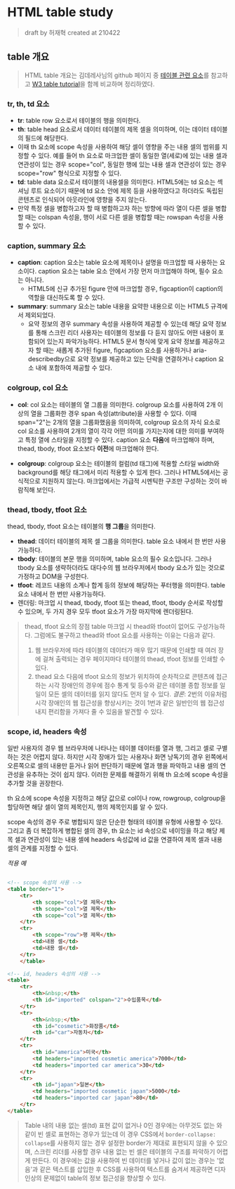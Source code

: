 # HTML table study

> draft by 허재혁
> created at 210422

## table 개요

> HTML table 개요는 김데레사님의 github 페이지 중 [테이블 관련 요소](https://seulbinim.github.io/WSA/table.html#caption-%EC%9A%94%EC%86%8C)를 참고하고 [W3 table tutorial](https://www.w3.org/WAI/tutorials/tables/)을 함께 비교하며 정리하였다.

### tr, th, td 요소

- **tr**: table row 요소로서 테이블의 행을 의미한다.
- **th**: table head 요소로서 데이터 테이블의 제목 셀을 의미하며, 이는 데이터 테이블의 필드에 해당한다.
- 이때 th 요소에 scope 속성을 사용하여 해당 셀이 영향을 주는 내용 셀의 범위를 지정할 수 있다. 예를 들어 th 요소로 마크업한 셀이 동일한 열(세로)에 있는 내용 셀과 연관성이 있는 경우 scope="col", 동일한 행에 있는 내용 셀과 연관성이 있는 경우 scope="row" 형식으로 지정할 수 있다.
- **td**: table data 요소로서 테이블의 내용셀을 의미한다. HTML5에는 td 요소는 섹셔닝 루트 요소이기 때문에 td 요소 안에 제목 등을 사용하였다고 하더라도 독립된 콘텐츠로 인식되어 아웃라인에 영향을 주지 않는다.
- 만약 특정 셀을 병합하고자 할 때 병합하고자 하는 방향에 따라 열이 다른 셀을 병합할 때는 colspan 속성을, 행이 서로 다른 셀을 병합할 때는 rowspan 속성을 사용할 수 있다.

### caption, summary 요소

- **caption**: caption 요소는 table 요소에 제목이나 설명을 마크업할 때 사용하는 요소이다. caption 요소는 table 요소 안에서 가장 먼저 마크업해야 하며, 필수 요소는 아니다.
  - HTML5에 신규 추가된 figure 안에 마크업할 경우, figcaption이 caption의 역할을 대신하도록 할 수 있다.
- **summary**: summary 요소는 table 내용을 요약한 내용으로 이는 HTML5 규격에서 제외되었다.
  - 요약 정보의 경우 summary 속성을 사용하여 제공할 수 있는데 해당 요약 정보를 통해 스크린 리더 사용자는 테이블의 정보를 다 듣지 않아도 어떤 내용이 포함되어 있는지 파악가능하다. HTML5 문서 형식에 맞게 요약 정보를 제공하고자 할 때는 새롭게 추가된 figure, figcaption 요소를 사용하거나 aria-describedby으로 요약 정보를 제공하고 있는 단락을 연결하거나 caption 요소 내에 포함하여 제공할 수 있다.

### colgroup, col 요소

- **col**: col 요소는 테이블의 열 그룹을 의미한다. colgroup 요소를 사용하여 2개 이상의 열을 그룹화한 경우 span 속성(attribute)을 사용할 수 있다. 이때 span="2"는 2개의 열을 그룹화했음을 의미하여, colgroup 요소의 자식 요소로 col 요소를 사용하여 2개의 열이 각각 어떤 의미를 가지는지에 대한 의미를 부여하고 특정 열에 스타일을 지정할 수 있다. caption 요소 **다음**에 마크업해야 하며, thead, tbody, tfoot 요소보다 **이전**에 마크업해야 한다.

- **colgroup**: colgroup 요소는 테이블의 컬럼(td 태그)에 적용할 스타일 width와 background를 해당 태그에서 미리 적용할 수 있게 한다. 그러나 HTML5에서는 공식적으로 지원하지 않는다. 마크업에서는 가급적 시멘틱한 구조만 구성하는 것이 바람직해 보인다.

### thead, tbody, tfoot 요소

thead, tbody, tfoot 요소는 테이블의 **행 그룹**을 의미한다.

- **thead**: 데이터 테이블의 제목 셀 그룹을 의미한다. table 요소 내에서 한 번만 사용가능하다.
- **tbody**: 테이블의 본문 행을 의미하며, table 요소의 필수 요소입니다. 그러나 tbody 요소를 생략하더라도 대다수의 웹 브라우저에서 tbody 요소가 있는 것으로 가정하고 DOM을 구성한다.
- **tfoot**: 레코드 내용의 소계나 합계 등의 정보에 해당하는 푸터행을 의미한다. table 요소 내에서 한 번만 사용가능하다.
- 렌더링: 마크업 시 thead, tbody, tfoot 또는 thead, tfoot, tbody 순서로 작성할 수 있으며, 두 가지 경우 모두 tfoot 요소가 가장 마지막에 렌더링된다.

> thead, tfoot 요소의 장점
> table 마크업 시 thead와 tfoot이 없어도 구성가능하다. 그럼에도 불구하고 thead와 tfoot 요소를 사용하는 이유는 다음과 같다.
>
> 1. 웹 브라우저에 따라 테이블의 데이터가 매우 많기 때문에 인쇄할 때 여러 장에 걸쳐 출력되는 경우 페이지마다 테이블의 thead, tfoot 정보를 인쇄할 수 있다.
> 1. thead 요소 다음에 tfoot 요소의 정보가 위치하여 순차적으로 콘텐츠에 접근하는 시각 장애인의 경우에 점수 통계 및 등수와 같은 테이블 종합 정보를 일일이 모든 셀의 데이터를 읽지 않다도 먼저 알 수 있다.
>    _결론_: 2번의 이유처럼 시각 장애인의 웹 접근성을 향상시키는 것이 1번과 같은 일반인의 웹 접근성 내지 편리함을 가져다 줄 수 있음을 발견할 수 있다.

### scope, id, headers 속성

일반 사용자의 경우 웹 브라우저에 나타나는 테이블 데이터를 열과 행, 그리고 셀로 구별하는 것은 어렵지 않다. 하지만 시각 장애가 있는 사용자나 화면 낭독기의 경우 왼쪽에서 오른쪽으로 셀의 내용만 듣거나 읽어 판단하기 때문에 열과 행을 파악하고 내용 셀의 연관성을 유추하는 것이 쉽지 않다. 이러한 문제를 해결하기 위해 th 요소에 scope 속성을 추가할 것을 권장한다.

th 요소에 scope 속성을 지정하고 해당 값으로 col이나 row, rowgroup, colgroup을 할당하면 해당 셀이 열의 제목인지, 행의 제목인지를 알 수 있다.

scope 속성의 경우 주로 병합되지 않은 단순한 형태의 테이블 유형에 사용할 수 있다. 그리고 좀 더 복잡하게 병합된 셀의 경우, th 요소는 id 속성으로 네이밍을 하고 해당 제목 셀과 연관성이 있는 내용 셀에 headers 속성값에 id 값을 연결하여 제목 셀과 내용 셀의 관계를 지정할 수 있다.

_적용 예_

```html

<!-- scope 속성의 사용 -->
<table border="1">
    <tr>
        <th scope="col">열 제목</th>
        <th scope="col">열 제목</th>
        <th scope="col">열 제목</th>
    </tr>
    <tr>
        <th scope="row">행 제목</th>
        <td>내용 셀</td>
        <td>내용 셀</td>
    </tr>
    </table>

<!-- id, headers 속성의 사용 -->
<table>
    <tr>
        <th>&nbsp;</th>
        <th id="imported" colspan="2">수입품목</td>
    </tr>
    <tr>
        <th>&nbsp;</th>
        <th id="cosmetic">화장품</td>
        <th id="car">자동차</td>
    </tr>
    <tr>
        <th id="america">미국</th>
        <td headers="imported cosmetic america">7000</td>
        <td headers="imported car america">30</td>
    </tr>
    <tr>
        <th id="japan">일본</th>
        <td headers="imported cosmetic japan">5000</td>
        <td headers="imported car japan">80</td>
    </tr>
</table>
```

> Table 내의 내용 없는 셀(td) 표현
> 값이 없거나 0인 경우에는 아무것도 없는 <td></td>와 같이 빈 셀로 표현하는 경우가 있는데 이 경우 CSS에서 `border-collapse: collapse`를 사용하지 않는 경우 설정한 border가 제대로 표현되지 않을 수 있으며, 스크린 리더를 사용할 경우 내용 없는 빈 셀은 테이블의 구조를 파악하기 어렵게 만든다. 이 경우에는 값을 사용하여 빈 데이터를 넣거나 값이 없는 경우는 '없음'과 같은 텍스트를 삽입한 후 CSS를 사용하여 텍스트를 숨겨서 제공하면 디자인상의 문제없이 table의 정보 접근성을 향상할 수 있다.
